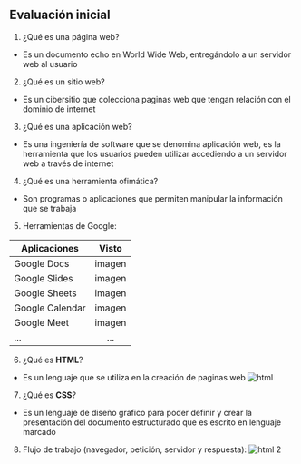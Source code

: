 ## Evaluación inicial
1. ¿Qué es una página web?
- Es un documento echo en World Wide Web, entregándolo a un servidor web al usuario 
2. ¿Qué es un sitio web?
- Es un cibersitio que colecciona paginas web que tengan relación con el dominio de internet
3. ¿Qué es una aplicación web?
- Es una ingeniería de software que se denomina aplicación web, es la herramienta que los usuarios
pueden utilizar accediendo a un servidor web a través de internet 
4. ¿Qué es una herramienta ofimática?
- Son programas o aplicaciones que permiten manipular la información que se trabaja  

5. Herramientas de Google:

|Aplicaciones|Visto|
|------------|:------------:|
|Google Docs|imagen|
|Google Slides|imagen|
|Google Sheets|imagen|
|Google Calendar|imagen|
|Google Meet|imagen|
|...|...|

6. ¿Qué es **HTML**?
- Es un lenguaje que se utiliza en la creación de paginas web
![html](C:\Repositorios\2425-smx2-a1-Introducci-a-Markdown)

7. ¿Qué es **CSS**?
- Es un lenguaje de diseño grafico para poder definir y crear la presentación del documento estructurado
que es escrito en lenguaje marcado
8. Flujo de trabajo (navegador, petición, servidor y respuesta):
![html 2](C:\Repositorios\2425-smx2-a1-Introducci-a-Markdown)
